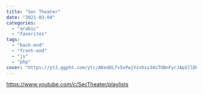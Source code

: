 ```yaml
---
title: "Sec Theater"
date: "2021-03-04"
categories:
  - "arabic"
  - "favorites"
tags:
  - "back-end"
  - "front-end"
  - "js"
  - "php"
cover: "https://yt3.ggpht.com/ytc/AKedOLTs5xPwjVzxhss34sTUBnFyrJApSllD0pa3oQaOhw=s88-c-k-c0x00ffffff-no-rj"
---
```


https://www.youtube.com/c/SecTheater/playlists
